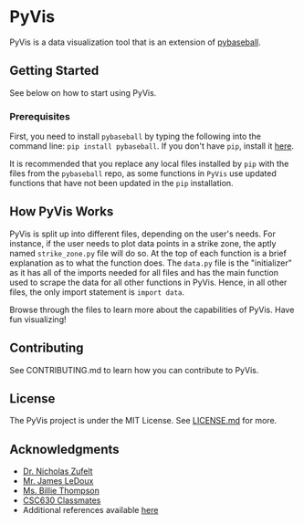 # PyVis
PyVis is a data visualization tool that is an extension of [pybaseball](https://github.com/jldbc/pybaseball).

## Getting Started
See below on how to start using PyVis.

### Prerequisites
First, you need to install `pybaseball` by typing the following into the command line: `pip install pybaseball`. If you don't have `pip`, install it [here](https://pip.pypa.io/en/stable/installing/).

It is recommended that you replace any local files installed by `pip` with the files from the `pybaseball` repo, as some functions in `PyVis` use updated functions that have not been updated in the `pip` installation.

## How PyVis Works
PyVis is split up into different files, depending on the user's needs. For instance, if the user needs to plot data points in a strike zone, the aptly named `strike_zone.py` file will do so. At the top of each function is a brief explanation as to what the function does. The `data.py` file is the "initializer" as it has all of the imports needed for all files and has the main function used to scrape the data for all other functions in PyVis. Hence, in all other files, the only import statement is `import data`. 

Browse through the files to learn more about the capabilities of PyVis. Have fun visualizing!

## Contributing
See CONTRIBUTING.md to learn how you can contribute to PyVis.

## License
The PyVis project is under the MIT License. See [LICENSE.md](https://github.com/kunalcsc630/pyvis/blob/master/LICENSE) for more.

## Acknowledgments
* [Dr. Nicholas Zufelt](https://github.com/nzufelt)
* [Mr. James LeDoux](https://github.com/jldbc)
* [Ms. Billie Thompson](https://gist.github.com/PurpleBooth/109311bb0361f32d87a2)
* [CSC630 Classmates](nzufelt.github.io/open_source_movement_csc630/)
* Additional references available [here](https://github.com/kunalcsc630/pyvis/blob/master/REFERENCES.md)
